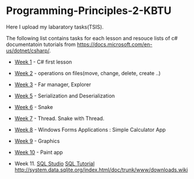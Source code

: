 # Programming-Principles-2-KBTU

Here I upload my labaratory tasks(TSIS).

The following list contains tasks for each lesson and resouce lists of c# documentatoin tutorials from https://docs.microsoft.com/en-us/dotnet/csharp/.

* [Week 1](https://d1b10bmlvqabco.cloudfront.net/attach/jrblfrwdsdm685/i30ei1gp25gpx/jrbpmhuflnt/Lab1_PP2.pdf) - C# first lesson

* [Week 2](https://d1b10bmlvqabco.cloudfront.net/attach/jrblfrwdsdm685/i30ei1gp25gpx/jrlzs8n82e2f/Lab2_PP2.pdf) - operations on files(move, change, delete, create ..)

* [Week 3](https://d1b10bmlvqabco.cloudfront.net/attach/jrblfrwdsdm685/i30ei1gp25gpx/jrvo1550kclv/Lab3_pp2.pdf) - Far manager, Explorer

* [Week 5](https://d1b10bmlvqabco.cloudfront.net/attach/jrblfrwdsdm685/i30ei1gp25gpx/jsfodny9y6sn/TSIS4_PP2.pdf) - Serialization and Deserialization

* [Week 6](https://d1b10bmlvqabco.cloudfront.net/attach/jrblfrwdsdm685/i30ei1gp25gpx/jspon0p3htms/TSIS5.pdf) - Snake

* [Week 7](https://d1b10bmlvqabco.cloudfront.net/attach/jrblfrwdsdm685/i30ei1gp25gpx/jt9psybvdssf/TSIS6_PP2.pdf) - Thread. Snake with Thread.

* [Week 8](https://d1b10bmlvqabco.cloudfront.net/attach/jrblfrwdsdm685/i30ei1gp25gpx/jtb17weri1vt/TSIS7_PP2.pdf) - Windows Forms Applications : Simple Calculator App

* [Week 9](https://d1b10bmlvqabco.cloudfront.net/attach/jrblfrwdsdm685/i30ei1gp25gpx/ju53l681m5h3/TSIS8_PP2.pdf) - Graphics

* [Week 10](https://d1b10bmlvqabco.cloudfront.net/attach/jrblfrwdsdm685/i30ei1gp25gpx/ju53mcuw909w/TSIS9_PP2.pdf) - Paint app

* Week 11. [SQL Studio](https://sqlitestudio.pl/index.rvt?act=download) [SQL Tutorial](https://www.w3schools.com/sql/) http://system.data.sqlite.org/index.html/doc/trunk/www/downloads.wiki


